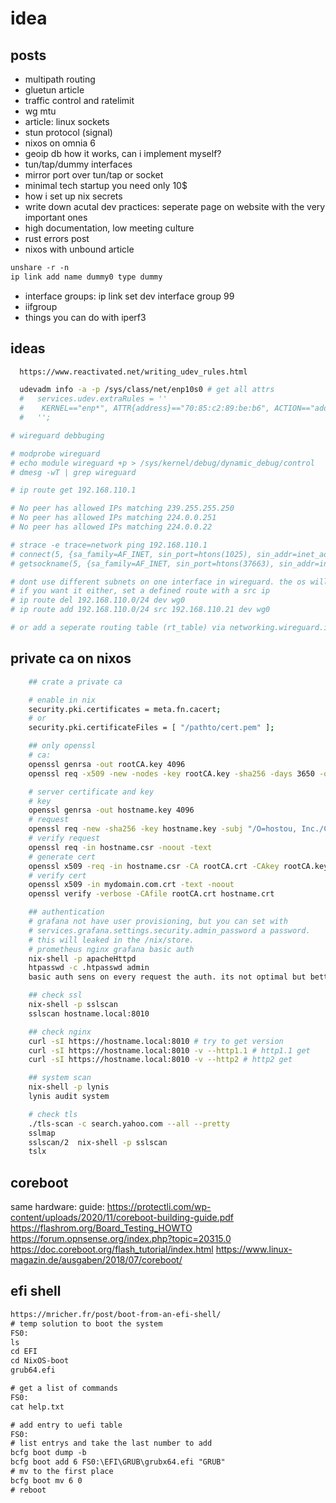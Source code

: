 # idea

## posts

- multipath routing
- gluetun article
- traffic control and ratelimit
- wg mtu
- article: linux sockets
- stun protocol (signal)
- nixos on omnia 6
- geoip db how it works, can i implement myself?
- tun/tap/dummy interfaces
- mirror port over tun/tap or socket
- minimal tech startup you need only 10$
- how i set up nix secrets
- write down acutal dev practices: seperate page on website with the very important ones
- high documentation, low meeting culture
- rust errors post
- nixos with unbound article

```txt
unshare -r -n
ip link add name dummy0 type dummy
```

- interface groups: ip link set dev interface group 99
- iifgroup
- things you can do with iperf3

## ideas

```sh
  https://www.reactivated.net/writing_udev_rules.html

  udevadm info -a -p /sys/class/net/enp10s0 # get all attrs
  #   services.udev.extraRules = ''
  #    KERNEL=="enp*", ATTR{address}=="70:85:c2:89:be:b6", ACTION=="add", SUBSYSTEM=="net",  SYMLINK+="eth0"
  #   '';

# wireguard debbuging

# modprobe wireguard
# echo module wireguard +p > /sys/kernel/debug/dynamic_debug/control
# dmesg -wT | grep wireguard

# ip route get 192.168.110.1

# No peer has allowed IPs matching 239.255.255.250
# No peer has allowed IPs matching 224.0.0.251
# No peer has allowed IPs matching 224.0.0.22

# strace -e trace=network ping 192.168.110.1
# connect(5, {sa_family=AF_INET, sin_port=htons(1025), sin_addr=inet_addr("192.168.110.1")}, 16) = 0
# getsockname(5, {sa_family=AF_INET, sin_port=htons(37663), sin_addr=inet_addr("192.168.100.21")}, [16]) = 0

# dont use different subnets on one interface in wireguard. the os will select the first ip address on this interface.
# if you want it either, set a defined route with a src ip
# ip route del 192.168.110.0/24 dev wg0
# ip route add 192.168.110.0/24 src 192.168.110.21 dev wg0

# or add a seperate routing table (rt_table) via networking.wireguard.interfaces.<name>.table
```

## private ca on nixos

```sh
    ## crate a private ca

    # enable in nix
    security.pki.certificates = meta.fn.cacert;
    # or
    security.pki.certificateFiles = [ "/pathto/cert.pem" ];

    ## only openssl
    # ca:
    openssl genrsa -out rootCA.key 4096
    openssl req -x509 -new -nodes -key rootCA.key -sha256 -days 3650 -out rootCA.crt

    # server certificate and key
    # key
    openssl genrsa -out hostname.key 4096
    # request
    openssl req -new -sha256 -key hostname.key -subj "/O=hostou, Inc./CN=hostname.local" -out hostname.csr
    # verify request
    openssl req -in hostname.csr -noout -text
    # generate cert
    openssl x509 -req -in hostname.csr -CA rootCA.crt -CAkey rootCA.key -CAcreateserial -out hostname.crt -days 3650 -sha256
    # verify cert
    openssl x509 -in mydomain.com.crt -text -noout
    openssl verify -verbose -CAfile rootCA.crt hostname.crt

    ## authentication
    # grafana not have user provisioning, but you can set with
    # services.grafana.settings.security.admin_password a password.
    # this will leaked in the /nix/store.
    # prometheus nginx grafana basic auth
    nix-shell -p apacheHttpd
    htpasswd -c .htpasswd admin
    basic auth sens on every request the auth. its not optimal but better than nothing. use OAuth instead.

    ## check ssl
    nix-shell -p sslscan
    sslscan hostname.local:8010

    ## check nginx
    curl -sI https://hostname.local:8010 # try to get version
    curl -sI https://hostname.local:8010 -v --http1.1 # http1.1 get
    curl -sI https://hostname.local:8010 -v --http2 # http2 get

    ## system scan
    nix-shell -p lynis
    lynis audit system

    # check tls
    ./tls-scan -c search.yahoo.com --all --pretty
    sslmap
    sslscan/2  nix-shell -p sslscan
    tslx
```

## coreboot

same hardware: guide: https://protectli.com/wp-content/uploads/2020/11/coreboot-building-guide.pdf
https://flashrom.org/Board_Testing_HOWTO
https://forum.opnsense.org/index.php?topic=20315.0
https://doc.coreboot.org/flash_tutorial/index.html
https://www.linux-magazin.de/ausgaben/2018/07/coreboot/

## efi shell

```txt
https://mricher.fr/post/boot-from-an-efi-shell/
# temp solution to boot the system
FS0:
ls
cd EFI
cd NixOS-boot
grub64.efi

# get a list of commands
FS0:
cat help.txt

# add entry to uefi table
FS0:
# list entrys and take the last number to add
bcfg boot dump -b
bcfg boot add 6 FS0:\EFI\GRUB\grubx64.efi "GRUB"
# mv to the first place
bcfg boot mv 6 0
# reboot
```

